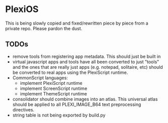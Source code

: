 # PlexiOS

This is being slowly copied and fixed/rewritten piece by piece from a private
repo. Please pardon the dust.

## TODOs

- remove tools from registering app metadata. This should just be built in
- virtual javascript apps and tools have all been converted to just "tools" and
  the ones that are really just apps (e.g. notepad, solitaire, etc) should be
  converted to real apps using the PlexiScript runtime.
- CommonScript languages:
  - implement PlexiScript runtime
  - implement ScreenScript runtime
  - implement ThemeScript runtime
- consolidator should combine images into an atlas. This universal atlas should
  be applied to all PLEXI_IMAGE_B64 text preprocessing directives.
- string table is not being exported by build.py
